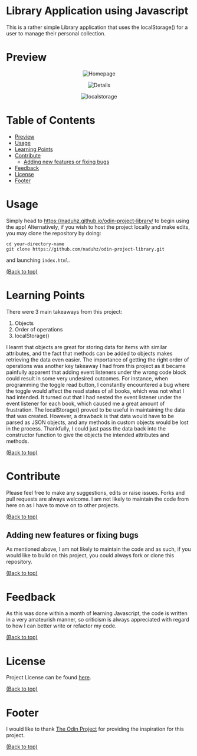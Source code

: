 # Library Application using Javascript
This is a rather simple Library application that uses the localStorage() for a user to manage their personal collection.

# Preview
<p align="center">
  <img src="https://user-images.githubusercontent.com/81805471/125594741-4b3a7783-c460-4cdc-af99-42d3d742f36e.png" alt="Homepage"/>
</p>
<p align="center">
  <img src="https://user-images.githubusercontent.com/81805471/125594864-c7c5f8c1-3241-4428-9631-30c97a8e43e1.png" alt="Details"/>
</p>
<p align='center'>
  <img src='https://user-images.githubusercontent.com/81805471/126028161-55ee3844-6371-4582-b2d1-130e0cdc636f.png' alt='localstorage'/>
</p>

# Table of Contents
- [Preview](#preview)
- [Usage](#usage)
- [Learning Points](#learning-points)
- [Contribute](#contribute)
  - [Adding new features or fixing bugs](#adding-new-features-or-fixing-bugs)
- [Feedback](#feedback)
- [License](#license)
- [Footer](#footer)

# Usage
Simply head to https://naduhz.github.io/odin-project-library/ to begin using the app! Alternatively, if you wish to host the project locally and make edits, you may clone the repository by doing:

```shell
cd your-directory-name
git clone https://github.com/naduhz/odin-project-library.git
```

and launching `index.html`.

[(Back to top)](#table-of-contents)

# Learning Points
There were 3 main takeaways from this project:

1. Objects
2. Order of operations
3. localStorage()

I learnt that objects are great for storing data for items with similar attributes, and the fact that methods can be added to objects makes retrieving the data even easier. The importance of getting the right order of operations was another key takeaway I had from this project as it became painfully apparent that adding event listeners under the wrong code block could result in some very undesired outcomes. For instance, when programming the toggle read button, I constantly encountered a bug where the toggle would affect the read states of all books, which was not what I had intended. It turned out that I had nested the event listener under the event listener for each book, which caused me a great amount of frustration. The localStorage() proved to be useful in maintaining the data that was created. However, a drawback is that data would have to be parsed as JSON objects, and any methods in custom objects would be lost in the process. Thankfully, I could just pass the data back into the constructor function to give the objects the intended attributes and methods.

[(Back to top)](#table-of-contents)

# Contribute
Please feel free to make any suggestions, edits or raise issues. Forks and pull requests are always welcome. I am not likely to maintain the code from here on as I have to move on to other projects.

[(Back to top)](#table-of-contents)

## Adding new features or fixing bugs
As mentioned above, I am not likely to maintain the code and as such, if you would like to build on this project, you could always fork or clone this repository.

[(Back to top)](#table-of-contents)

# Feedback
As this was done within a month of learning Javascript, the code is written in a very amateurish manner, so criticism is always appreciated with regard to how I can better write or refactor my code.

[(Back to top)](#table-of-contents)

# License
Project License can be found [here](https://github.com/naduhz/odin-project-library/blob/main/LICENSE).

[(Back to top)](#table-of-contents)

# Footer
I would like to thank [The Odin Project](https://www.theodinproject.com/) for providing the inspiration for this project.

[(Back to top)](#table-of-contents)
